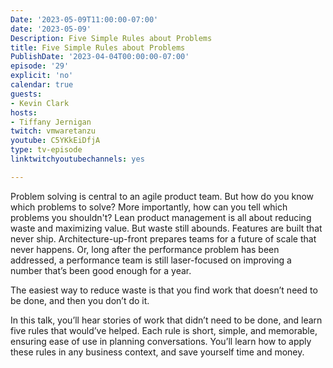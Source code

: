 ```yaml
---
Date: '2023-05-09T11:00:00-07:00'
date: '2023-05-09'
Description: Five Simple Rules about Problems
title: Five Simple Rules about Problems
PublishDate: '2023-04-04T00:00:00-07:00'
episode: '29'
explicit: 'no'
calendar: true
guests:
- Kevin Clark
hosts:
- Tiffany Jernigan
twitch: vmwaretanzu
youtube: C5YKkEiDfjA
type: tv-episode
linktwitchyoutubechannels: yes

---
```


Problem solving is central to an agile product team. But how do you know which problems to solve? More importantly, how can you tell which problems you shouldn't? Lean product management is all about reducing waste and maximizing value. But waste still abounds. Features are built that never ship. Architecture-up-front prepares teams for a future of scale that never happens. Or, long after the performance problem has been addressed, a performance team is still laser-focused on improving a number that’s been good enough for a year.

The easiest way to reduce waste is that you find work that doesn’t need to be done, and then you don’t do it. 

In this talk, you’ll hear stories of work that didn’t need to be done, and learn five rules that would’ve helped. Each rule is short, simple, and memorable, ensuring ease of use in planning conversations. You’ll learn how to apply these rules in any business context, and save yourself time and money.